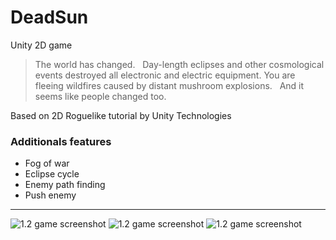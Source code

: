 # DeadSun
Unity 2D game

> The world has changed.
> &nbsp;
> Day-length eclipses and other cosmological events destroyed all electronic and electric equipment. You are fleeing wildfires caused by distant mushroom explosions.
> &nbsp;
> And it seems like people changed too.

Based on 2D Roguelike tutorial by Unity Technologies

### Additionals features
* Fog of war
* Eclipse cycle
* Enemy path finding
* Push enemy

---

![1.2 game screenshot](https://i.imgur.com/SktI50D.png)
![1.2 game screenshot](https://i.imgur.com/C3rEpWK.png)
![1.2 game screenshot](https://i.imgur.com/Y79zHVv.png)

